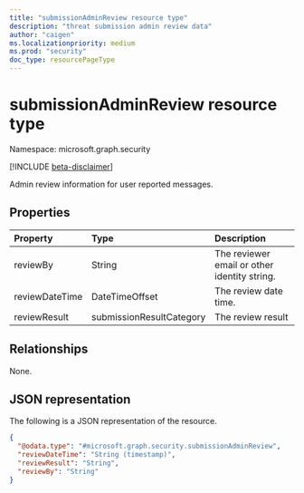 ```yaml
---
title: "submissionAdminReview resource type"
description: "threat submission admin review data"
author: "caigen"
ms.localizationpriority: medium
ms.prod: "security"
doc_type: resourcePageType
---
```


# submissionAdminReview resource type

Namespace: microsoft.graph.security

[!INCLUDE [beta-disclaimer](../../includes/beta-disclaimer.md)]

Admin review information for user reported messages.

## Properties
| Property       | Type                     | Description                                  |
|:---------------|:-------------------------|:---------------------------------------------|
| reviewBy       | String                   | The reviewer email or other identity string. |
| reviewDateTime | DateTimeOffset           | The review date time.                        |
| reviewResult   | submissionResultCategory | The review result                            |

## Relationships
None.

## JSON representation
The following is a JSON representation of the resource.
<!-- {
  "blockType": "resource",
  "@odata.type": "microsoft.graph.security.submissionAdminReview"
}
-->
``` json
{
  "@odata.type": "#microsoft.graph.security.submissionAdminReview",
  "reviewDateTime": "String (timestamp)",
  "reviewResult": "String",
  "reviewBy": "String"
}
```

